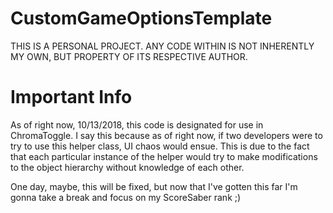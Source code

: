 CustomGameOptionsTemplate
======

THIS IS A PERSONAL PROJECT. ANY CODE WITHIN IS NOT INHERENTLY MY OWN, BUT PROPERTY OF ITS RESPECTIVE AUTHOR.

Important Info
======

As of right now, 10/13/2018, this code is designated for use in ChromaToggle.
I say this because as of right now, if two developers were to try to use this helper class,
UI chaos would ensue. This is due to the fact that each particular instance of the helper would try to
make modifications to the object hierarchy without knowledge of each other.

One day, maybe, this will be fixed, but now that I've gotten this far I'm gonna take a break and
focus on my ScoreSaber rank ;)